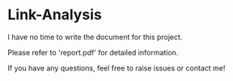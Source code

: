 # Link-Analysis

I have no time to write the document for this project.

Please refer to 'report.pdf' for detailed information.

If you have any questions, feel free to raise issues or contact me!
